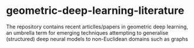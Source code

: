 # geometric-deep-learning-literature

The repository contains recent articlles/papers in geometric deep learning, an umbrella term for emerging techniques attempting to generalise (structured) deep neural models to non-Euclidean domains such as graphs
